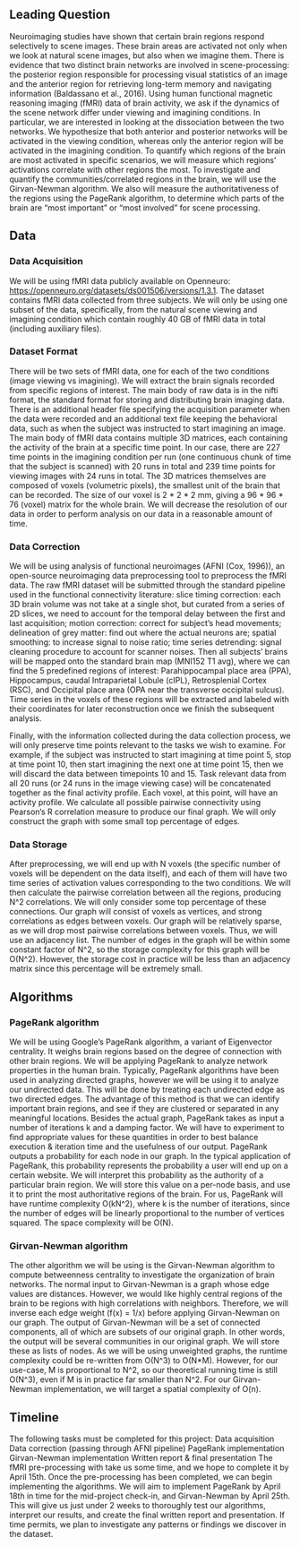 ## Leading Question
Neuroimaging studies have shown that certain brain regions respond selectively to scene images. These brain areas are activated not only when we look at natural scene images, but also when we imagine them. There is evidence that two distinct brain networks are involved in scene-processing: the posterior region responsible for processing visual statistics of an image and the anterior region for retrieving long-term memory and navigating information (Baldassano et al., 2016). Using human functional magnetic reasoning imaging (fMRI) data of brain activity, we ask if the dynamics of the scene network differ under viewing and imagining conditions. In particular, we are interested in looking at the dissociation between the two networks. We hypothesize that both anterior and posterior networks will be activated in the viewing condition, whereas only the anterior region will be activated in the imagining condition. To quantify which regions of the brain are most activated in specific scenarios, we will measure which regions’ activations correlate with other regions the most. To investigate and quantify the communities/correlated regions in the brain, we will use the Girvan-Newman algorithm. We also will measure the authoritativeness of the regions using the PageRank algorithm, to determine which parts of the brain are “most important” or “most involved” for scene processing.
 
## Data

### Data Acquisition
We will be using fMRI data publicly available on Openneuro: https://openneuro.org/datasets/ds001506/versions/1.3.1. The dataset contains fMRI data collected from three subjects. We will only be using one subset of the data, specifically, from the natural scene viewing and imagining condition which contain roughly 40 GB of fMRI data in total (including auxiliary files).

### Dataset Format
There will be two sets of fMRI data, one for each of the two conditions (image viewing vs imagining). We will extract the brain signals recorded from specific regions of interest. The main body of raw data is in the nifti format, the standard format for storing and distributing brain imaging data. There is an additional header file specifying the acquisition parameter when the data were recorded and an additional text file keeping the behavioral data, such as when the subject was instructed to start imagining an image.
The main body of fMRI data contains multiple 3D matrices, each containing the activity of the brain at a specific time point. In our case, there are 227 time points in the imagining condition per run (one continuous chunk of time that the subject is scanned) with 20 runs in total and 239 time points for viewing images with 24 runs in total. The 3D matrices themselves are composed of voxels (volumetric pixels), the smallest unit of the brain that can be recorded. The size of our voxel is 2 * 2 * 2 mm, giving a 96 * 96 * 76 (voxel) matrix for the whole brain. We will decrease the resolution of our data in order to perform analysis on our data in a reasonable amount of time.

### Data Correction
We will be using analysis of functional neuroimages (AFNI (Cox, 1996)), an open-source neuroimaging data preprocessing tool to preprocess the fMRI data. The raw fMRI dataset will be submitted through the standard pipeline used in the functional connectivity literature: 
slice timing correction: each 3D brain volume was not take at a single shot, but curated from a series of 2D slices, we need to account for the temporal delay between the first and last acquisition;
motion correction: correct for subject’s head movements;
delineation of grey matter: find out where the actual neurons are;
spatial smoothing: to increase signal to noise ratio;
time series detrending: signal cleaning procedure to account for scanner noises. 
Then all subjects’ brains will be mapped onto the standard brain map (MNI152 T1 avg), where we can find the 5 predefined regions of interest: Parahippocampal place area (PPA), Hippocampus, caudal Intraparietal Lobule (cIPL), Retrosplenial Cortex (RSC), and Occipital place area (OPA near the transverse occipital sulcus). Time series in the voxels of these regions will be extracted and labeled with their coordinates for later reconstruction once we finish the subsequent analysis. 

Finally, with the information collected during the data collection process, we will only preserve time points relevant to the tasks we wish to examine. For example, if the subject was instructed to start imagining at time point 5, stop at time point 10, then start imagining the next one at time point 15, then we will discard the data between timepoints 10 and 15. Task relevant data from all 20 runs (or 24 runs in the image viewing case) will be concatenated together as the final activity profile. Each voxel, at this point, will have an activity profile. We calculate all possible pairwise connectivity using Pearson’s R correlation measure to produce our final graph. We will only construct the graph with some small top percentage of edges.

### Data Storage
After preprocessing, we will end up with N voxels (the specific number of voxels will be dependent on the data itself), and each of them will have two time series of activation values corresponding to the two conditions. We will then calculate the pairwise correlation between all the regions, producing N^2 correlations. We will only consider some top percentage of these connections. Our graph will consist of voxels as vertices, and strong correlations as edges between voxels. Our graph will be relatively sparse, as we will drop most pairwise correlations between voxels. Thus, we will use an adjacency list. The number of edges in the graph will be within some constant factor of N^2, so the storage complexity for this graph will be O(N^2). However, the storage cost in practice will be less than an adjacency matrix since this percentage will be extremely small.

## Algorithms
### PageRank algorithm
We will be using Google’s PageRank algorithm, a variant of Eigenvector centrality. It weighs brain regions based on the degree of connection with other brain regions. We will be applying PageRank to analyze network properties in the human brain. Typically, PageRank algorithms have been used in analyzing directed graphs, however we will be using it to analyze our undirected data. This will be done by treating each undirected edge as two directed edges. The advantage of this method is that we can identify important brain regions, and see if they are clustered or separated in any meaningful locations. Besides the actual graph, PageRank takes as input a number of iterations k and a damping factor. We will have to experiment to find appropriate values for these quantities in order to best balance execution & iteration time and the usefulness of our output. PageRank outputs a probability for each node in our graph. In the typical application of PageRank, this probability represents the probability a user will end up on a certain website. We will interpret this probability as the authority of a particular brain region. We will store this value on a per-node basis, and use it to print the most authoritative regions of the brain. For us, PageRank will have runtime complexity O(kN^2), where k is the number of iterations, since the number of edges will be linearly proportional to the number of vertices squared. The space complexity will be O(N).

### Girvan-Newman algorithm
The other algorithm we will be using is the Girvan-Newman algorithm to compute betweenness centrality to investigate the organization of brain networks. The normal input to Girvan-Newman is a graph whose edge values are distances. However, we would like highly central regions of the brain to be regions with high correlations with neighbors. Therefore, we will inverse each edge weight (f(x) = 1/x) before applying Girvan-Newman on our graph. The output of Girvan-Newman will be a set of connected components, all of which are subsets of our original graph. In other words, the output will be several communities in our original graph. We will store these as lists of nodes. As we will be using unweighted graphs, the runtime complexity could be re-written from O(N^3) to O(N*M). However, for our use-case, M is proportional to N^2, so our theoretical running time is still O(N^3), even if M is in practice far smaller than N^2. For our Girvan-Newman implementation, we will target a spatial complexity of O(n).

## Timeline
The following tasks must be completed for this project:
Data acquisition
Data correction (passing through AFNI pipeline)
PageRank implementation
Girvan-Newman implementation
Written report & final presentation
The fMRI pre-processing with take us some time, and we hope to complete it by April 15th. Once the pre-processing has been completed, we can begin implementing the algorithms. We will aim to implement PageRank by April 18th in time for the mid-project check-in, and Girvan-Newman by April 25th. This will give us just under 2 weeks to thoroughly test our algorithms, interpret our results, and create the final written report and presentation. If time permits, we plan to investigate any patterns or findings we discover in the dataset.
